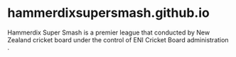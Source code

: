 # hammerdixsupersmash.github.io
Hammerdix Super Smash is a premier league that conducted by New Zealand cricket board under the control of ENI Cricket Board administration . 
